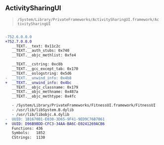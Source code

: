## ActivitySharingUI

> `/System/Library/PrivateFrameworks/ActivitySharingUI.framework/ActivitySharingUI`

```diff

-752.6.0.0.0
+752.7.0.0.0
   __TEXT.__text: 0x11c2c
   __TEXT.__auth_stubs: 0x740
   __TEXT.__objc_methlist: 0xfe4

   __TEXT.__cstring: 0xc8b
   __TEXT.__gcc_except_tab: 0x170
   __TEXT.__oslogstring: 0x5d6
-  __TEXT.__unwind_info: 0x4b8
+  __TEXT.__unwind_info: 0x4bc
   __TEXT.__objc_classname: 0x179
   __TEXT.__objc_methname: 0x487a
   __TEXT.__objc_methtype: 0x4fc

   - /System/Library/PrivateFrameworks/FitnessUI.framework/FitnessUI
   - /usr/lib/libSystem.B.dylib
   - /usr/lib/libobjc.A.dylib
-  UUID: 1B1670B1-E030-3D65-9F41-9ED9C76B7861
+  UUID: D96B9BDD-CFC3-34AA-BA6C-E0241269ACB6
   Functions: 436
   Symbols:   1852
   CStrings:  1130

```
